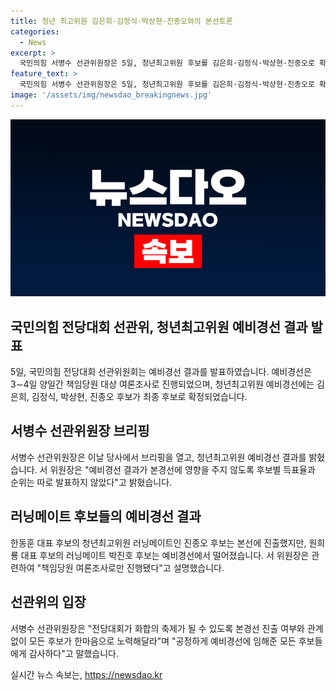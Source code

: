 ```yaml
---
title: 청년 최고위원 김은희·김정식·박상현·진종오와의 본선토론
categories:
  - News
excerpt: >
  국민의힘 서병수 선관위원장은 5일, 청년최고위원 후보를 김은희·김정식·박상현·진종오로 확정했다. 서 위원장은 공정한 예비경선을 통해 본경선 진출 여부와 상관없이 모든 후보가 화합하여 노력해야 한다고 강조했다. 청년최고위원 러닝메이트인 진종오는 본선에 진출했지만, 박진호는 떨어졌다. 원희룡 대표 후보의 박진호에 대한 정치자금법 위반 의혹은 선관위의 판단에선 고려되지 않는다고 밝혔다.
feature_text: >
  국민의힘 서병수 선관위원장은 5일, 청년최고위원 후보를 김은희·김정식·박상현·진종오로 확정했다. 서 위원장은 공정한 예비경선을 통해 본경선 진출 여부와 상관없이 모든 후보가 화합하여 노력해야 한다고 강조했다. 청년최고위원 러닝메이트인 진종오는 본선에 진출했지만, 박진호는 떨어졌다. 원희룡 대표 후보의 박진호에 대한 정치자금법 위반 의혹은 선관위의 판단에선 고려되지 않는다고 밝혔다.
image: '/assets/img/newsdao_breakingnews.jpg'
---
```


<p><img src="/assets/img/newsdao_breakingnews.jpg" alt="bookingtag 속보" /></p>

<h2 data-ke-size="size26">국민의힘 전당대회 선관위, 청년최고위원 예비경선 결과 발표</h2>

<p data-ke-size="size16">5일, 국민의힘 전당대회 선관위원회는 예비경선 결과를 발표하였습니다. 예비경선은 3∼4일 양일간 책임당원 대상 여론조사로 진행되었으며, 청년최고위원 예비경선에는 김은희, 김정식, 박상현, 진종오 후보가 최종 후보로 확정되었습니다.</p>

<h2 data-ke-size="size24">서병수 선관위원장 브리핑</h2>

<p data-ke-size="size16">서병수 선관위원장은 이날 당사에서 브리핑을 열고, 청년최고위원 예비경선 결과를 밝혔습니다. 서 위원장은 "예비경선 결과가 본경선에 영향을 주지 않도록 후보별 득표율과 순위는 따로 발표하지 않았다"고 밝혔습니다.</p>

<h2 data-ke-size="size24">러닝메이트 후보들의 예비경선 결과</h2>

<p data-ke-size="size16">한동훈 대표 후보의 청년최고위원 러닝메이트인 진종오 후보는 본선에 진출했지만, 원희룡 대표 후보의 러닝메이트 박진호 후보는 예비경선에서 떨어졌습니다. 서 위원장은 관련하여 "책임당원 여론조사로만 진행됐다"고 설명했습니다.</p>

<h2 data-ke-size="size24">선관위의 입장</h2>

<p data-ke-size="size16">서병수 선관위원장은 "전당대회가 화합의 축제가 될 수 있도록 본경선 진출 여부와 관계없이 모든 후보가 한마음으로 노력해달라"며 "공정하게 예비경선에 임해준 모든 후보들에게 감사하다"고 말했습니다.</p>
실시간 뉴스 속보는, <a href="https://newsdao.kr" rel="dofollow">https://newsdao.kr</a>


